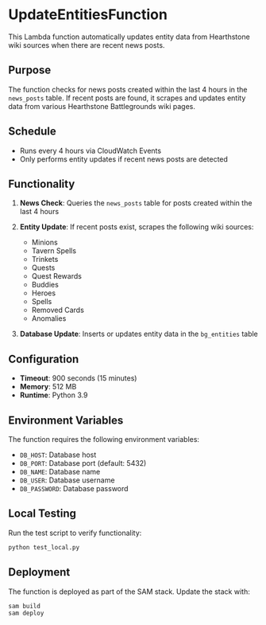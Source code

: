 # UpdateEntitiesFunction

This Lambda function automatically updates entity data from Hearthstone wiki sources when there are recent news posts.

## Purpose

The function checks for news posts created within the last 4 hours in the `news_posts` table. If recent posts are found, it scrapes and updates entity data from various Hearthstone Battlegrounds wiki pages.

## Schedule

- Runs every 4 hours via CloudWatch Events
- Only performs entity updates if recent news posts are detected

## Functionality

1. **News Check**: Queries the `news_posts` table for posts created within the last 4 hours
2. **Entity Update**: If recent posts exist, scrapes the following wiki sources:
   - Minions
   - Tavern Spells
   - Trinkets
   - Quests
   - Quest Rewards
   - Buddies
   - Heroes
   - Spells
   - Removed Cards
   - Anomalies

3. **Database Update**: Inserts or updates entity data in the `bg_entities` table

## Configuration

- **Timeout**: 900 seconds (15 minutes)
- **Memory**: 512 MB
- **Runtime**: Python 3.9

## Environment Variables

The function requires the following environment variables:
- `DB_HOST`: Database host
- `DB_PORT`: Database port (default: 5432)
- `DB_NAME`: Database name
- `DB_USER`: Database username
- `DB_PASSWORD`: Database password

## Local Testing

Run the test script to verify functionality:

```bash
python test_local.py
```

## Deployment

The function is deployed as part of the SAM stack. Update the stack with:

```bash
sam build
sam deploy
```
